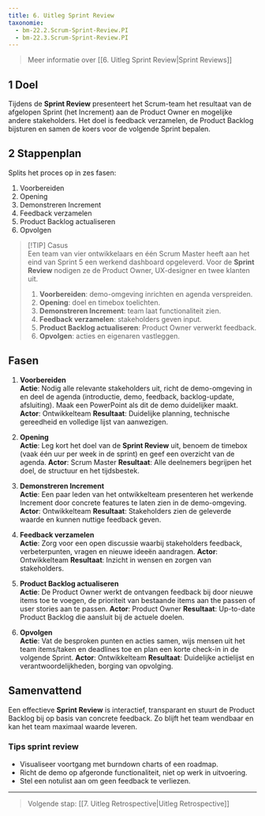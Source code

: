 ```yaml
---
title: 6. Uitleg Sprint Review
taxonomie:
  - bm-22.2.Scrum-Sprint-Review.PI
  - bm-22.3.Scrum-Sprint-Review.PI
---
```


> Meer informatie over [[6. Uitleg Sprint Review|Sprint Reviews]]

## 1 Doel
Tijdens de **Sprint Review** presenteert het Scrum-team het resultaat van de afgelopen Sprint (het Increment) aan de Product Owner en mogelijke andere stakeholders. Het doel is feedback verzamelen, de Product Backlog bijsturen en samen de koers voor de volgende Sprint bepalen.

## 2 Stappenplan
Splits het proces op in zes fasen:
1. Voorbereiden
2. Opening
3. Demonstreren Increment
4. Feedback verzamelen
5. Product Backlog actualiseren
6. Opvolgen

> [!TIP] Casus  
> Een team van vier ontwikkelaars en één Scrum Master heeft aan het eind van Sprint 5 een werkend dashboard opgeleverd. Voor de **Sprint Review** nodigen ze de Product Owner, UX-designer en twee klanten uit.
> 1. **Voorbereiden**: demo-omgeving inrichten en agenda verspreiden.
> 2. **Opening**: doel en timebox toelichten.
> 3. **Demonstreren Increment**: team laat functionaliteit zien.
> 4. **Feedback verzamelen**: stakeholders geven input.
> 5. **Product Backlog actualiseren**: Product Owner verwerkt feedback.
> 6. **Opvolgen**: acties en eigenaren vastleggen.

## Fasen
1. **Voorbereiden**  
    **Actie**: Nodig alle relevante stakeholders uit, richt de demo-omgeving in en deel de agenda (introductie, demo, feedback, backlog-update, afsluiting). Maak een PowerPoint als dit de demo duidelijker maakt. 
    **Actor**: Ontwikkelteam
    **Resultaat**: Duidelijke planning, technische gereedheid en volledige lijst van aanwezigen.

2. **Opening**  
    **Actie**: Leg kort het doel van de **Sprint Review** uit, benoem de timebox (vaak één uur per week in de sprint) en geef een overzicht van de agenda.
    **Actor**: Scrum Master
    **Resultaat**: Alle deelnemers begrijpen het doel, de structuur en het tijdsbestek.

3. **Demonstreren Increment**  
    **Actie**: Een paar leden van het ontwikkelteam presenteren het werkende Increment door concrete features te laten zien in de demo-omgeving. 
    **Actor**: Ontwikkelteam
    **Resultaat**: Stakeholders zien de geleverde waarde en kunnen nuttige feedback geven.

4. **Feedback verzamelen**  
    **Actie**: Zorg voor een open discussie waarbij stakeholders feedback, verbeterpunten, vragen en nieuwe ideeën aandragen.
    **Actor**: Ontwikkelteam
    **Resultaat**: Inzicht in wensen en zorgen van stakeholders.

5. **Product Backlog actualiseren**  
    **Actie**: De Product Owner werkt de ontvangen feedback bij door nieuwe items toe te voegen, de prioriteit van bestaande items aan the passen of user stories aan te passen.
    **Actor**: Product Owner
    **Resultaat**: Up-to-date Product Backlog die aansluit bij de actuele doelen.

6. **Opvolgen**  
    **Actie**: Vat de besproken punten en acties samen, wijs mensen uit het team items/taken en deadlines toe en plan een korte check-in in de volgende Sprint.
    **Actor**: Ontwikkelteam
    **Resultaat**: Duidelijke actielijst en verantwoordelijkheden, borging van opvolging.

## Samenvattend
Een effectieve **Sprint Review** is interactief, transparant en stuurt de Product Backlog bij op basis van concrete feedback. Zo blijft het team wendbaar en kan het team maximaal waarde leveren.

### Tips sprint review
- Visualiseer voortgang met burndown charts of een roadmap.
- Richt de demo op afgeronde functionaliteit, niet op werk in uitvoering.
- Stel een notulist aan om geen feedback te verliezen.

---

> Volgende stap: [[7. Uitleg Retrospective|Uitleg Retrospective]]
